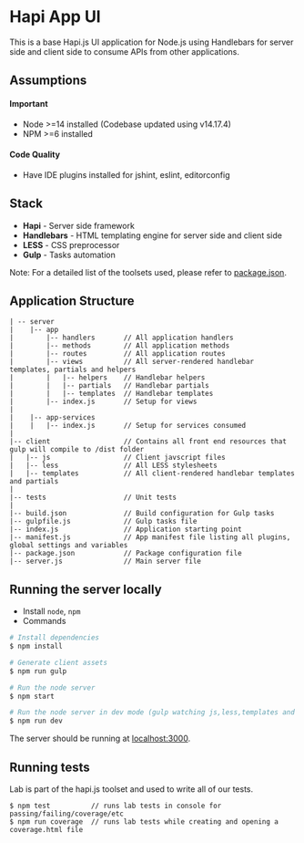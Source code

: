 # Hapi App UI
This is a base Hapi.js UI application for Node.js using Handlebars for server side and client side to consume APIs from other applications.

## Assumptions
#### Important
- Node >=14 installed (Codebase updated using v14.17.4)
- NPM >=6 installed

#### Code Quality
- Have IDE plugins installed for jshint, eslint, editorconfig

## Stack

- **Hapi** - Server side framework
- **Handlebars** - HTML templating engine for server side and client side
- **LESS** - CSS preprocessor 
- **Gulp** - Tasks automation

Note: For a detailed list of the toolsets used, please refer to [package.json](package.json). 

## Application Structure

```
| -- server
|    |-- app
|        |-- handlers       // All application handlers
|        |-- methods        // All application methods
|        |-- routes         // All application routes
|        |-- views          // All server-rendered handlebar templates, partials and helpers
|        |   |-- helpers    // Handlebar helpers
|        |   |-- partials   // Handlebar partials
|        |   |-- templates  // Handlebar templates
|        |-- index.js       // Setup for views
|
|    |-- app-services
|    |   |-- index.js       // Setup for services consumed
|   
|-- client                  // Contains all front end resources that gulp will compile to /dist folder
|   |-- js                  // Client javscript files
|   |-- less                // All LESS stylesheets
|   |-- templates           // All client-rendered handlebar templates and partials
|   
|-- tests                   // Unit tests
|
|-- build.json              // Build configuration for Gulp tasks
|-- gulpfile.js             // Gulp tasks file 
|-- index.js                // Application starting point
|-- manifest.js             // App manifest file listing all plugins, global settings and variables
|-- package.json            // Package configuration file
|-- server.js               // Main server file
```

## Running the server locally

 - Install  `node`, `npm`
 - Commands

```sh
# Install dependencies
$ npm install

# Generate client assets
$ npm run gulp

# Run the node server
$ npm start

# Run the node server in dev mode (gulp watching js,less,templates and nodemon watching server changes)
$ npm run dev

```
The server should be running at [localhost:3000](https://localhost:3000).

## Running tests
Lab is part of the hapi.js toolset and used to write all of our tests.

```
$ npm test          // runs lab tests in console for passing/failing/coverage/etc
$ npm run coverage  // runs lab tests while creating and opening a coverage.html file

```